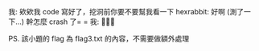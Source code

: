我: 欸欸我 code 寫好了，挖洞前你要不要幫我看一下
hexrabbit: 好啊 (測了一下...) 幹怎麼 crash 了= =
我: 🥺🥺🥺

PS. 該小題的 flag 為 flag3.txt 的內容，不需要做額外處理
